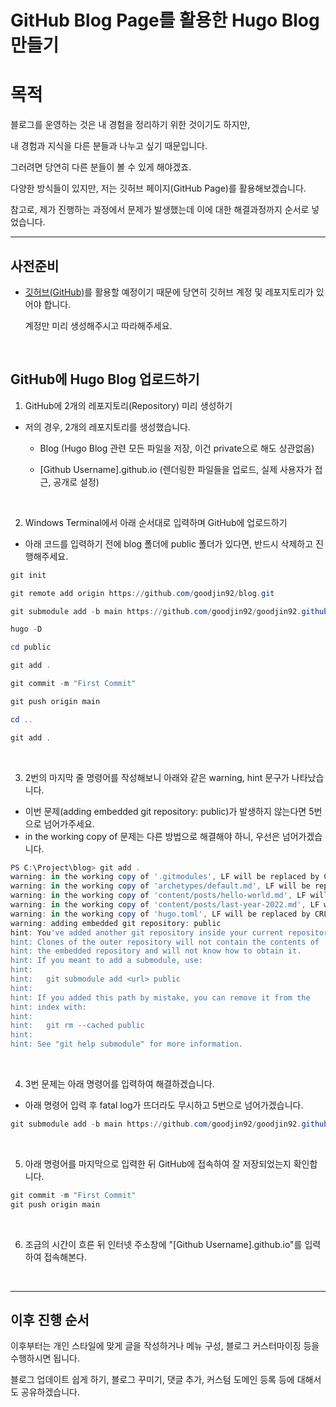 # GitHub Blog Page를 활용한 Hugo Blog 만들기




# 목적

블로그를 운영하는 것은 내 경험을 정리하기 위한 것이기도 하지만,

내 경험과 지식을 다른 분들과 나누고 싶기 때문입니다.

그러려면 당연히 다른 분들이 볼 수 있게 해야겠죠.

다양한 방식들이 있지만, 저는 깃허브 페이지(GitHub Page)를 활용해보겠습니다.

참고로, 제가 진행하는 과정에서 문제가 발생했는데 이에 대한 해결과정까지 순서로 넣었습니다.



---

## 사전준비

- [깃허브(GitHub)](https://github.com/)를 활용할 예정이기 때문에 당연히 깃허브 계정 및 레포지토리가 있어야 합니다.

  계정만 미리 생성해주시고 따라해주세요.

</br>

## GitHub에 Hugo Blog 업로드하기

1. GitHub에 2개의 레포지토리(Repository) 미리 생성하기

- 저의 경우, 2개의 레포지토리를 생성했습니다.

  - Blog (Hugo Blog 관련 모든 파일을 저장, 이건 private으로 해도 상관없음)

  - [Github Username].github.io (렌더링한 파일들을 업로드, 실제 사용자가 접근, 공개로 설정)

</br>

2. Windows Terminal에서 아래 순서대로 입력하며 GitHub에 업로드하기

- 아래 코드를 입력하기 전에 blog 폴더에 public 폴더가 있다면, 반드시 삭제하고 진행해주세요.

```powershell
git init

git remote add origin https://github.com/goodjin92/blog.git

git submodule add -b main https://github.com/goodjin92/goodjin92.github.io.git public

hugo -D

cd public

git add .

git commit -m "First Commit"

git push origin main

cd ..

git add .
```

</br>

3. 2번의 마지막 줄 명령어를 작성해보니 아래와 같은 warning, hint 문구가 나타났습니다.

- 이번 문제(adding embedded git repository: public)가 발생하지 않는다면 5번으로 넘어가주세요.
- in the working copy of 문제는 다른 방법으로 해결해야 하니, 우선은 넘어가겠습니다.

```powershell
PS C:\Project\blog> git add .
warning: in the working copy of '.gitmodules', LF will be replaced by CRLF the next time Git touches it
warning: in the working copy of 'archetypes/default.md', LF will be replaced by CRLF the next time Git touches it
warning: in the working copy of 'content/posts/hello-world.md', LF will be replaced by CRLF the next time Git touches it
warning: in the working copy of 'content/posts/last-year-2022.md', LF will be replaced by CRLF the next time Git touches it
warning: in the working copy of 'hugo.toml', LF will be replaced by CRLF the next time Git touches it
warning: adding embedded git repository: public
hint: You've added another git repository inside your current repository.
hint: Clones of the outer repository will not contain the contents of
hint: the embedded repository and will not know how to obtain it.
hint: If you meant to add a submodule, use:
hint:
hint:   git submodule add <url> public
hint:
hint: If you added this path by mistake, you can remove it from the
hint: index with:
hint:
hint:   git rm --cached public
hint:
hint: See "git help submodule" for more information.
```

</br>

4. 3번 문제는 아래 명령어를 입력하여 해결하겠습니다.

- 아래 명령어 입력 후 fatal log가 뜨더라도 무시하고 5번으로 넘어가겠습니다.

```powershell
git submodule add -b main https://github.com/goodjin92/goodjin92.github.io.git public
```

</br>

5. 아래 명령어를 마지막으로 입력한 뒤 GitHub에 접속하여 잘 저장되었는지 확인합니다.

```powershell
git commit -m "First Commit"
git push origin main
```

</br>

6. 조금의 시간이 흐른 뒤 인터넷 주소창에 "[Github Username].github.io"를 입력하여 접속해본다.

</br>

---

## 이후 진행 순서

이후부터는 개인 스타일에 맞게 글을 작성하거나 메뉴 구성, 블로그 커스터마이징 등을 수행하시면 됩니다.

블로그 업데이트 쉽게 하기, 블로그 꾸미기, 댓글 추가, 커스텀 도메인 등록 등에 대해서도 공유하겠습니다.
